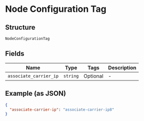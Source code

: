 
# Node Configuration Tag

## Structure

`NodeConfigurationTag`

## Fields

| Name | Type | Tags | Description |
|  --- | --- | --- | --- |
| `associate_carrier_ip` | `string` | Optional | - |

## Example (as JSON)

```json
{
  "associate-carrier-ip": "associate-carrier-ip8"
}
```

